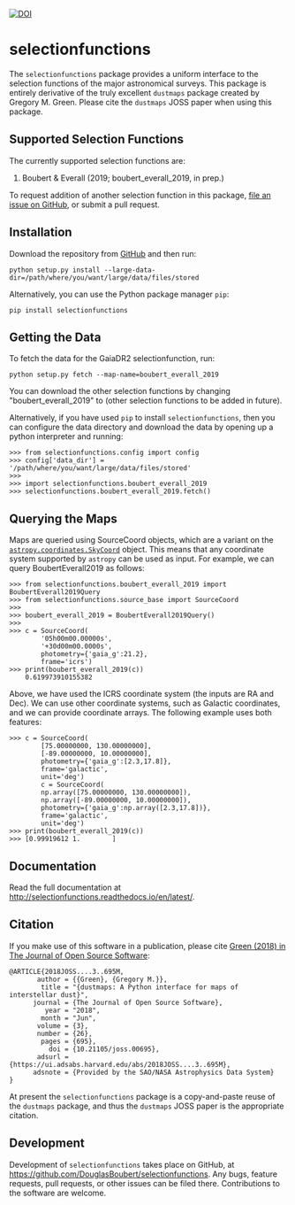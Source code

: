 [![DOI](http://joss.theoj.org/papers/10.21105/joss.00695/status.svg)](https://doi.org/10.21105/joss.00695)

selectionfunctions
========

The ``selectionfunctions`` package provides a uniform interface to the selection functions of the major astronomical surveys. This package is entirely derivative of the truly excellent ``dustmaps`` package created by Gregory M. Green. Please cite the ``dustmaps`` JOSS paper when using this package.

Supported Selection Functions
-------------------

The currently supported selection functions are:

1. Boubert & Everall (2019; boubert_everall_2019, in prep.)

To request addition of another selection function in this package, [file an issue on
GitHub](https://github.com/DouglasBoubert/selectionfunctions/issues), or submit a pull request.


Installation
------------

Download the repository from [GitHub](https://github.com/DouglasBoubert/selectionfunctions) and
then run:

    python setup.py install --large-data-dir=/path/where/you/want/large/data/files/stored

Alternatively, you can use the Python package manager `pip`:

    pip install selectionfunctions


Getting the Data
----------------

To fetch the data for the GaiaDR2 selectionfunction, run:

    python setup.py fetch --map-name=boubert_everall_2019

You can download the other selection functions by changing "boubert_everall_2019" to (other selection functions to be added in future).

Alternatively, if you have used `pip` to install `selectionfunctions`, then you can
configure the data directory and download the data by opening up a python
interpreter and running:

    >>> from selectionfunctions.config import config
    >>> config['data_dir'] = '/path/where/you/want/large/data/files/stored'
    >>>
    >>> import selectionfunctions.boubert_everall_2019
    >>> selectionfunctions.boubert_everall_2019.fetch()


Querying the Maps
-----------------

Maps are queried using SourceCoord objects, which are a variant on the 
[`astropy.coordinates.SkyCoord`](http://docs.astropy.org/en/stable/api/astropy.coordinates.SkyCoord.html#astropy.coordinates.SkyCoord)
object. This means that any coordinate system supported by `astropy` can be
used as input. For example, we can query BoubertEverall2019 as follows:

    >>> from selectionfunctions.boubert_everall_2019 import BoubertEverall2019Query
    >>> from selectionfunctions.source_base import SourceCoord
    >>>
    >>> boubert_everall_2019 = BoubertEverall2019Query()
    >>>
    >>> c = SourceCoord(
            '05h00m00.00000s',
            '+30d00m00.0000s',
            photometry={'gaia_g':21.2},
            frame='icrs')
    >>> print(boubert_everall_2019(c))
        0.619973910155382

Above, we have used the ICRS coordinate system (the inputs are RA and Dec). We
can use other coordinate systems, such as Galactic coordinates, and we can
provide coordinate arrays. The following example uses both features:

    >>> c = SourceCoord(
            [75.00000000, 130.00000000],
            [-89.00000000, 10.00000000],
            photometry={'gaia_g':[2.3,17.8]},
            frame='galactic',
            unit='deg')
            c = SourceCoord(
            np.array([75.00000000, 130.00000000]),
            np.array([-89.00000000, 10.00000000]),
            photometry={'gaia_g':np.array([2.3,17.8])},
            frame='galactic',
            unit='deg')
    >>> print(boubert_everall_2019(c))
    >>> [0.99919612 1.        ]


Documentation
-------------

Read the full documentation at http://selectionfunctions.readthedocs.io/en/latest/.


Citation
--------

If you make use of this software in a publication, please cite
[Green (2018) in The Journal of Open Source Software](https://doi.org/10.21105/joss.00695):

    @ARTICLE{2018JOSS....3..695M,
           author = {{Green}, {Gregory M.}},
            title = "{dustmaps: A Python interface for maps of interstellar dust}",
          journal = {The Journal of Open Source Software},
             year = "2018",
            month = "Jun",
           volume = {3},
           number = {26},
            pages = {695},
              doi = {10.21105/joss.00695},
           adsurl = {https://ui.adsabs.harvard.edu/abs/2018JOSS....3..695M},
          adsnote = {Provided by the SAO/NASA Astrophysics Data System}
    }

At present the `selectionfunctions` package is a copy-and-paste reuse of the `dustmaps` package, and thus the `dustmaps` 
JOSS paper is the appropriate citation.

Development
-----------

Development of `selectionfunctions` takes place on GitHub, at
https://github.com/DouglasBoubert/selectionfunctions. Any bugs, feature requests, pull requests,
or other issues can be filed there. Contributions to the software are welcome.
